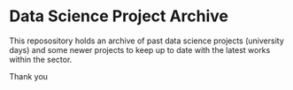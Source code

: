 # Data Science Project Archive

This reposository holds an archive of past data science projects (university days) and some newer projects to keep up to date with the latest works within the sector. 

Thank you

